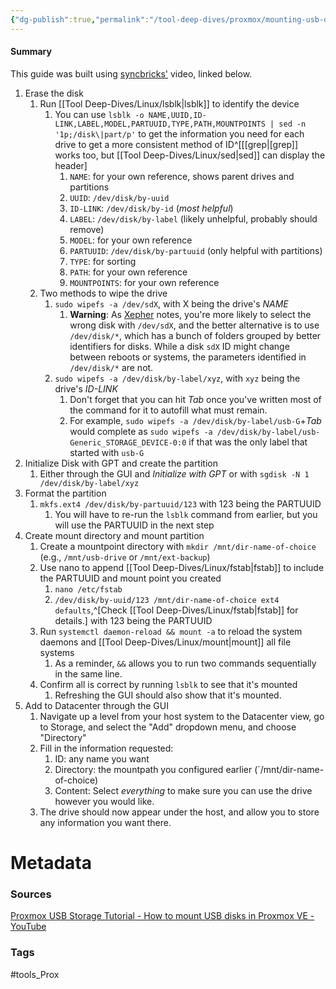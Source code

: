 ```yaml
---
{"dg-publish":true,"permalink":"/tool-deep-dives/proxmox/mounting-usb-drives-in-prox-mox/","noteIcon":""}
---
```


#### Summary
This guide was built using [syncbricks'](https://www.youtube.com/@syncbricks) video, linked below.
1. Erase the disk
	1. Run [[Tool Deep-Dives/Linux/lsblk\|lsblk]] to identify the device
		1. You can use `lsblk -o NAME,UUID,ID-LINK,LABEL,MODEL,PARTUUID,TYPE,PATH,MOUNTPOINTS | sed -n '1p;/disk\|part/p'` to get the information you need for each drive to get a more consistent method of ID^[[[grep\|[grep]] works too, but [[Tool Deep-Dives/Linux/sed\|sed]] can display the header]
			1. `NAME`: for your own reference, shows parent drives and partitions
			2. `UUID`: `/dev/disk/by-uuid`
			3. `ID-LINK`: `/dev/disk/by-id` (*most helpful*)
			4. `LABEL`: `/dev/disk/by-label` (likely unhelpful, probably should remove)
			5. `MODEL`: for your own reference
			6. `PARTUUID`: `/dev/disk/by-partuuid` (only helpful with partitions)
			7. `TYPE`: for sorting
			8. `PATH`: for your own reference
			9. `MOUNTPOINTS`: for your own reference
	2. Two methods to wipe the drive
		1. `sudo wipefs -a /dev/sdX`, with X being the drive's *NAME*
			1. **Warning**: As [Xepher](https://www.reddit.com/r/linux/comments/9rswgf/comment/e8jhvks/) notes, you're more likely to select the wrong disk with `/dev/sdX`, and the better alternative is to use `/dev/disk/*`, which has a bunch of folders grouped by better identifiers for disks. While a disk `sdX` ID might change between reboots or systems, the parameters identified in `/dev/disk/*` are not.
		2. `sudo wipefs -a /dev/disk/by-label/xyz`, with `xyz` being the drive's *ID-LINK*
			1. Don't forget that you can hit *Tab* once you've written most of the command for it to autofill what must remain.
			2. For example, `sudo wipefs -a /dev/disk/by-label/usb-G`+*Tab* would complete as `sudo wipefs -a /dev/disk/by-label/usb-Generic_STORAGE_DEVICE-0:0` if that was the only label that started with `usb-G`
2. Initialize Disk with GPT and create the partition
	1. Either through the GUI and *Initialize with GPT* or with `sgdisk -N 1 /dev/disk/by-label/xyz`
3. Format the partition
	1. `mkfs.ext4 /dev/disk/by-partuuid/123` with 123 being the PARTUUID
		1. You will have to re-run the `lsblk` command from earlier, but you will use the PARTUUID in the next step
4. Create mount directory and mount partition
	1. Create a mountpoint directory with `mkdir /mnt/dir-name-of-choice` (e.g., `/mnt/usb-drive` or `/mnt/ext-backup`)
	2. Use nano to append [[Tool Deep-Dives/Linux/fstab\|fstab]] to include the PARTUUID and mount point you created
		1. `nano /etc/fstab`
		2. `/dev/disk/by-uuid/123 /mnt/dir-name-of-choice ext4 defaults`,^[Check [[Tool Deep-Dives/Linux/fstab\|fstab]] for details.] with 123 being the PARTUUID
	3. Run `systemctl daemon-reload && mount -a` to reload the system daemons and [[Tool Deep-Dives/Linux/mount\|mount]] all file systems
		1. As a reminder, `&&` allows you to run two commands sequentially in the same line.
	4. Confirm all is correct by running `lsblk` to see that it's mounted
		1. Refreshing the GUI should also show that it's mounted.
5. Add to Datacenter through the GUI
	1. Navigate up a level from your host system to the Datacenter view, go to Storage, and select the "Add" dropdown menu, and choose "Directory"
	2. Fill in the information requested:
		1. ID: any name you want
		2. Directory: the mountpath you configured earlier (`/mnt/dir-name-of-choice)
		3. Content: Select *everything* to make sure you can use the drive however you would like.
	3. The drive should now appear under the host, and allow you to store any information you want there.


# Metadata

### Sources
[Proxmox USB Storage Tutorial - How to mount USB disks in Proxmox VE - YouTube](https://www.youtube.com/watch?v=a3QTaV4Cg7M)
### Tags
#tools_Prox 